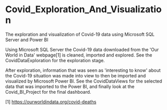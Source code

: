# Covid_Exploration_And_Visualization
The exploration and visualization of Covid-19 data using Microsoft SQL Server and Power BI

Using Microsoft SQL Server the Covid-19 data downloaded from the 'Our World in Data'
webpage[1] is cleaned, imported and explored. See the CovidDataExploration for the exploration stage.

After exploration, information that was seen as 'interesting to know' about the Covid-19
situation was made into view to then be imported and visualized by Microsoft Power BI.
See the CovidDataViews for the selected data that was imported to the Power BI, and finally
look at the Covid_BI_Project for the final dashboard.


[1] https://ourworldindata.org/covid-deaths

